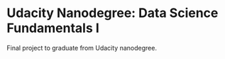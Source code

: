 # Udacity Nanodegree: Data Science Fundamentals I
Final project to graduate from Udacity nanodegree.